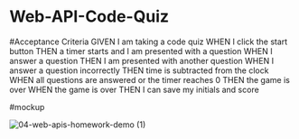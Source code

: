 # Web-API-Code-Quiz


#Acceptance Criteria
GIVEN I am taking a code quiz
WHEN I click the start button
THEN a timer starts and I am presented with a question
WHEN I answer a question
THEN I am presented with another question
WHEN I answer a question incorrectly
THEN time is subtracted from the clock
WHEN all questions are answered or the timer reaches 0
THEN the game is over
WHEN the game is over
THEN I can save my initials and score

#mockup

![04-web-apis-homework-demo (1)](https://user-images.githubusercontent.com/68447140/105617014-ae8fbd80-5d98-11eb-8894-841156340355.gif)



